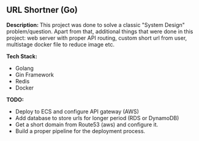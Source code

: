 ## URL Shortner (Go)

<b>Description: </b> This project was done to solve a classic "System Design" problem/question. Apart from that, additional things that were done in this project: 
web server with proper API routing, custom short url from user, multistage docker file to reduce image etc.

<b>Tech Stack:</b> 
<ul> <li> Golang </li>
<li> Gin Framework</li>
<li>  Redis </li> 
<li>  Docker </li> 
</ul>


<b>TODO: </b>
  - Deploy to ECS and configure API gateway (AWS)
  - Add database to store urls for longer period (RDS or DynamoDB)
  - Get a short domain from Route53 (aws) and configure it.
  - Build a proper pipeline for the deployment process. 
